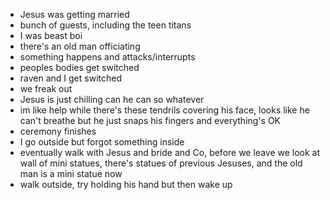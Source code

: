 - Jesus was getting married
- bunch of guests, including the teen titans
- I was beast boi
- there's an old man officiating
- something happens and attacks/interrupts
- peoples bodies get switched
- raven and I get switched
- we freak out
- Jesus is just chilling can he can so whatever
- im like help while there's these tendrils covering his face, looks like he can't breathe but he just snaps his fingers and everything's OK
- ceremony finishes
- I go outside but forgot something inside
- eventually walk with Jesus and bride and Co, before we leave we look at wall of mini statues, there's statues of previous Jesuses, and the old man is a mini statue now
- walk outside, try holding his hand but then wake up
